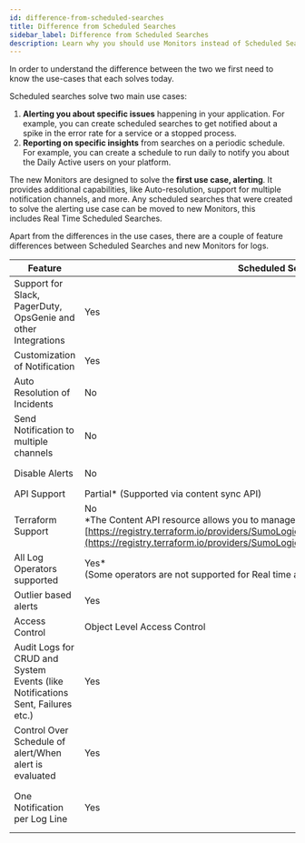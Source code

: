 ```yaml
---
id: difference-from-scheduled-searches
title: Difference from Scheduled Searches
sidebar_label: Difference from Scheduled Searches
description: Learn why you should use Monitors instead of Scheduled Searches and Metric Monitors.
---
```


In order to understand the difference between the two we first need to know the use-cases that each solves today. 

Scheduled searches solve two main use cases:

1. **Alerting you about specific issues** happening in your application. For example, you can create scheduled searches to get notified about a spike in the error rate for a service or a stopped process. 
1. **Reporting on specific insights** from searches on a periodic schedule. For example, you can create a schedule to run daily to notify you about the Daily Active users on your platform.

The new Monitors are designed to solve the ****first use case, alerting****. It provides additional capabilities, like Auto-resolution, support for multiple notification channels, and more. Any scheduled searches that were created to solve the alerting use case can be moved to new Monitors, this includes Real Time Scheduled Searches. 

Apart from the differences in the use cases, there are a couple of feature differences between Scheduled Searches and new Monitors for logs.

| Feature | Scheduled Searches | Monitors (Logs) |
| -- | -- | -- |
| Support for Slack, PagerDuty, OpsGenie and other Integrations | Yes | Yes |
| Customization of Notification | Yes | Yes |
| Auto Resolution of Incidents | No | Yes |
| Send Notification to multiple channels | No | Yes |
| Disable Alerts | No | Yes (Disable is a manual operation. We don't support scheduled disabling of alerts.) |
| API Support | Partial* (Supported via content sync API) | Yes |
| Terraform Support | No<br/>*The Content API resource allows you to manage Schedule Searches, see [https://registry.terraform.io/providers/SumoLogic/sumologic/latest/docs/resources/content](https://registry.terraform.io/providers/SumoLogic/sumologic/latest/docs/resources/content) | Yes |
| All Log Operators supported | Yes*<br/>(Some operators are not supported for Real time alerts) | Yes |
| Outlier based alerts | Yes | Yes |
| Access Control | Object Level Access Control | Object Level Access Control (Per request - limited availability) |
| Audit Logs for CRUD and System Events (like Notifications Sent, Failures etc.) | Yes | Yes |
| Control Over Schedule of alert/When alert is evaluated | Yes | No |
| One Notification per Log Line | Yes | Yes<br/>*Supported via Alert grouping, see https://help.sumologic.com/docs/alerts/monitors/alert-grouping/ |
